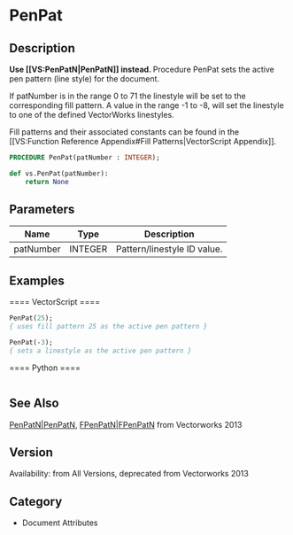 # PenPat

## Description
<b>Use [[VS:PenPatN|PenPatN]] instead. </b>
Procedure PenPat sets the active pen pattern (line style) for the document.

If patNumber is in the range 0 to 71 the linestyle will be set to the corresponding fill pattern. A value in the range -1 to -8, will set the linestyle to one of the defined VectorWorks linestyles.

Fill patterns and their associated constants can be found in the [[VS:Function Reference Appendix#Fill Patterns|VectorScript Appendix]].

```pascal
PROCEDURE PenPat(patNumber : INTEGER);
```

```python
def vs.PenPat(patNumber):
    return None
```

## Parameters
|Name|Type|Description|
|---|---|---|
|patNumber|INTEGER|Pattern/linestyle ID value.|

## Examples
==== VectorScript ====
```pascal
PenPat(25);
{ uses fill pattern 25 as the active pen pattern }

PenPat(-3);
{ sets a linestyle as the active pen pattern }
```
==== Python ====
```python

```

## See Also
[PenPatN|PenPatN](PenPatN|PenPatN.md), [FPenPatN|FPenPatN](FPenPatN|FPenPatN.md) from Vectorworks 2013

## Version
Availability: from All Versions, deprecated from Vectorworks 2013

## Category
* Document Attributes

